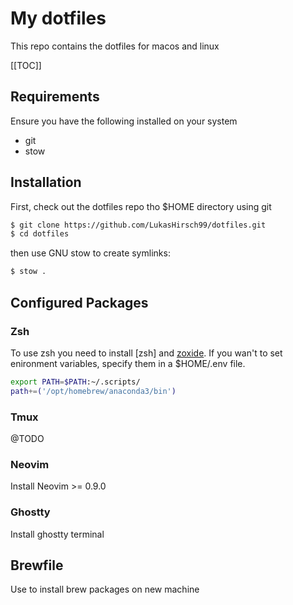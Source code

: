 # My dotfiles

This repo contains the dotfiles for macos and linux

[[TOC]]

## Requirements

Ensure you have the following installed on your system

- git
- stow

## Installation

First, check out the dotfiles repo tho $HOME directory using git

```bash
$ git clone https://github.com/LukasHirsch99/dotfiles.git
$ cd dotfiles
```

then use GNU stow to create symlinks:

```bash
$ stow .
```

## Configured Packages

### Zsh
To use zsh you need to install [zsh] and [zoxide](https://github.com/ajeetdsouza/zoxide).
If you wan't to set enironment variables, specify them in a $HOME/.env file.

```bash
export PATH=$PATH:~/.scripts/
path+=('/opt/homebrew/anaconda3/bin')
```

### Tmux
@TODO

### Neovim
Install Neovim >= 0.9.0

### Ghostty
Install ghostty terminal

## Brewfile
Use to install brew packages on new machine
